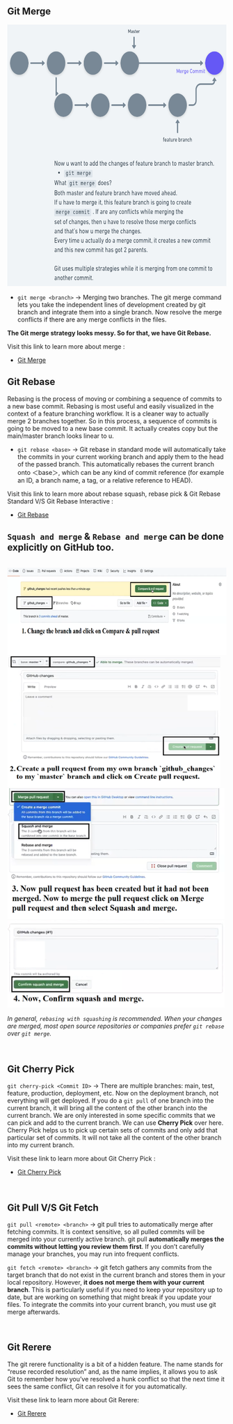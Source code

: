 ## Git Merge

<img src="./Screenshots/Merge.png"  width="650" height="600">

- `git merge <branch>` -> Merging two branches. The git merge command lets you take the independent lines of development created by git branch and integrate them into a single branch. Now resolve the merge conflicts if there are any merge conflicts in the files.

**The Git merge strategy looks messy. So for that, we have Git Rebase.**

Visit this link to learn more about merge :

- [Git Merge](https://www.atlassian.com/git/tutorials/using-branches/git-merge#:~:text=Merging%20is%20Git's%20way%20of,merge%20into%20the%20current%20branch.)


## Git Rebase

Rebasing is the process of moving or combining a sequence of commits to a new base commit. Rebasing is most useful and easily visualized in the context of a feature branching workflow. It is a cleaner way to actually merge 2 branches together. So in this process, a sequence of commits is going to be moved to a new base commit. It actually creates copy but the main/master branch looks linear to u.

- `git rebase <base>` -> Git rebase in standard mode will automatically take the commits in your current working branch and apply them to the head of the passed branch.
This automatically rebases the current branch onto ＜base＞, which can be any kind of commit reference (for example an ID, a branch name, a tag, or a relative reference to HEAD).

Visit this link to learn more about rebase squash, rebase pick & Git Rebase Standard V/S Git Rebase Interactive :

- [Git Rebase](https://www.atlassian.com/git/tutorials/rewriting-history/git-rebase)


## `Squash and merge` & `Rebase and merge` can be done explicitly on GitHub too.

<br />

<img src="./Screenshots/Rebase1.png"  width="700" height="200">

<br />

<img src="./Screenshots/Rebase2.png"  width="490" height="300">

<br />

<img src="./Screenshots/Rebase3.png"  width="500" height="300">

<br />

<img src="./Screenshots/Rebase4.png"  width="500" height="200">

<br />

*In general, `rebasing with squashing` is recommended. When your changes are merged, most open source repositories or companies prefer `git rebase` over `git merge`.*

</br>

## Git Cherry Pick

`git cherry-pick <Commit ID>` ->
There are multiple branches: main, test, feature, production, deployment, etc. Now on the deployment branch, not everything will get deployed. If you do a `git pull` of one branch into the current branch, it will bring all the content of the other branch into the current branch. We are only interested in some specific commits that we can pick and add to the current branch. We can use **Cherry Pick** over here. Cherry Pick helps us to pick up certain sets of commits and only add that particular set of commits. It will not take all the content of the other branch into my current branch.

Visit these link to learn more about Git Cherry Pick :

- [Git Cherry Pick](https://www.atlassian.com/git/tutorials/cherry-pick)

</br>

## Git Pull V/S Git Fetch

`git pull <remote> <branch>` -> git pull tries to automatically merge after fetching commits. It is context sensitive, so all pulled commits will be merged into your currently active branch. git pull **automatically merges the commits without letting you review them first**. If you don’t carefully manage your branches, you may run into frequent conflicts.

`git fetch <remote> <branch>` -> git fetch gathers any commits from the target branch that do not exist in the current branch and stores them in your local repository. However, **it does not merge them with your current branch**. This is particularly useful if you need to keep your repository up to date, but are working on something that might break if you update your files. To integrate the commits into your current branch, you must use git merge afterwards.

</br>

## Git Rerere

The git rerere functionality is a bit of a hidden feature. The name stands for “reuse recorded resolution” and, as the name implies, it allows you to ask Git to remember how you’ve resolved a hunk conflict so that the next time it sees the same conflict, Git can resolve it for you automatically.

Visit these link to learn more about Git Rerere:

- [Git Rerere](https://git-scm.com/book/en/v2/Git-Tools-Rerere)

